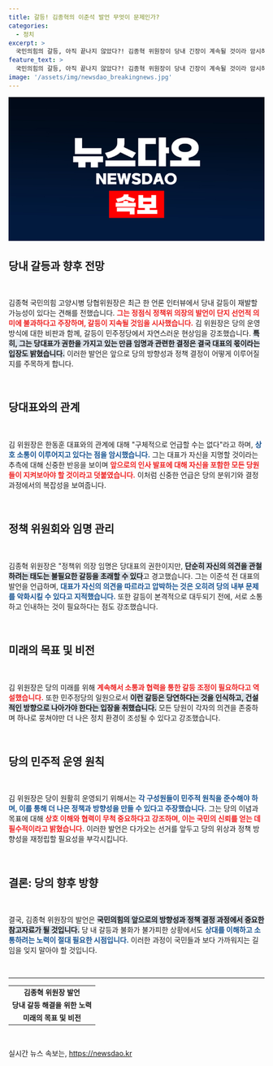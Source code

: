 ```yaml
---
title: 갈등! 김종혁의 이준석 발언 무엇이 문제인가?
categories:
  - 정치
excerpt: >
  국민의힘의 갈등, 아직 끝나지 않았다?! 김종혁 위원장이 당내 긴장이 계속될 것이라 암시하며 한동훈 대표의 향후 지명설에 대해 신중한 반응을 보였다. 당의 향후 행보에 대한 귀추가 주목된다!
feature_text: >
  국민의힘의 갈등, 아직 끝나지 않았다?! 김종혁 위원장이 당내 긴장이 계속될 것이라 암시하며 한동훈 대표의 향후 지명설에 대해 신중한 반응을 보였다. 당의 향후 행보에 대한 귀추가 주목된다!
image: '/assets/img/newsdao_breakingnews.jpg'
---
```


<p><img src="/assets/img/newsdao_breakingnews.jpg" alt="flaretime 속보" /></p>

<h2 data-ke-size="size26">당내 갈등과 향후 전망</h2>

<p data-ke-size="size16">&nbsp;</p>

<p>김종혁 국민의힘 고양시병 당협위원장은 최근 한 언론 인터뷰에서 당내 갈등이 재발할 가능성이 있다는 견해를 전했습니다. <b><span style="color: #ee2323;">그는 정점식 정책위 의장의 발언이 단지 선언적 의미에 불과하다고 주장하며, 갈등이 지속될 것임을 시사했습니다.</span></b> 김 위원장은 당의 운영 방식에 대한 비판과 함께, 갈등이 민주정당에서 자연스러운 현상임을 강조했습니다. <b><span style="background-color: #21538527;">특히, 그는 당대표가 권한을 가지고 있는 만큼 임명과 관련한 결정은 결국 대표의 몫이라는 입장도 밝혔습니다.</span></b> 이러한 발언은 앞으로 당의 방향성과 정책 결정이 어떻게 이루어질지를 주목하게 합니다. </p>

<p data-ke-size="size16">&nbsp;</p>

<h2 data-ke-size="size26">당대표와의 관계</h2>

<p data-ke-size="size16">&nbsp;</p>

<p>김 위원장은 한동훈 대표와의 관계에 대해 "구체적으로 언급할 수는 없다"라고 하며, <b><span style="color: #1a5490;">상호 소통이 이루어지고 있다는 점을 암시했습니다.</span></b> 그는 대표가 자신을 지명할 것이라는 추측에 대해 신중한 반응을 보이며 <b><span style="color: #ee2323;">앞으로의 인사 발표에 대해 자신을 포함한 모든 당원들이 지켜보아야 할 것이라고 덧붙였습니다.</span></b> 이처럼 신중한 언급은 당의 분위기와 결정 과정에서의 복잡성을 보여줍니다. </p>

<p data-ke-size="size16">&nbsp;</p>

<h2 data-ke-size="size26">정책 위원회와 임명 관리</h2>

<p data-ke-size="size16">&nbsp;</p>

<p>김종혁 위원장은 "정책위 의장 임명은 당대표의 권한이지만, <b><span style="background-color: #21538527;">단순히 자신의 의견을 관철하려는 태도는 불필요한 갈등을 초래할 수 있다</span></b>고 경고했습니다. 그는 이준석 전 대표의 발언을 언급하며, <b><span style="color: #1a5490;">대표가 자신의 의견을 따르라고 압박하는 것은 오히려 당의 내부 문제를 악화시킬 수 있다고 지적했습니다.</span></b> 또한 갈등이 본격적으로 대두되기 전에, 서로 소통하고 인내하는 것이 필요하다는 점도 강조했습니다. </p>

<p data-ke-size="size16">&nbsp;</p>

<h2 data-ke-size="size26">미래의 목표 및 비전</h2>

<p data-ke-size="size16">&nbsp;</p>

<p>김 위원장은 당의 미래를 위해 <b><span style="color: #ee2323;">계속해서 소통과 협력을 통한 갈등 조정이 필요하다고 역설했습니다.</span></b> 또한 민주정당의 일원으로서 <b><span style="background-color: #21538527;">이런 갈등은 당연하다는 것을 인식하고, 건설적인 방향으로 나아가야 한다는 입장을 취했습니다.</span></b> 모든 당원이 각자의 의견을 존중하며 하나로 뭉쳐야만 더 나은 정치 환경이 조성될 수 있다고 강조했습니다. </p>

<p data-ke-size="size16">&nbsp;</p>

<h2 data-ke-size="size26">당의 민주적 운영 원칙</h2>

<p data-ke-size="size16">&nbsp;</p>

<p>김 위원장은 당이 원활히 운영되기 위해서는 <b><span style="color: #1a5490;">각 구성원들이 민주적 원칙을 준수해야 하며, 이를 통해 더 나은 정책과 방향성을 만들 수 있다고 주장했습니다.</span></b> 그는 당의 이념과 목표에 대해 <b><span style="color: #ee2323;">상호 이해와 협력이 무척 중요하다고 강조하며, 이는 국민의 신뢰를 얻는 데 필수적이라고 밝혔습니다.</span></b> 이러한 발언은 다가오는 선거를 앞두고 당의 위상과 정책 방향성을 재정립할 필요성을 부각시킵니다. </p>

<p data-ke-size="size16">&nbsp;</p>

<h2 data-ke-size="size26">결론: 당의 향후 방향</h2>

<p data-ke-size="size16">&nbsp;</p>

<p>결국, 김종혁 위원장의 발언은 <b><span style="background-color: #21538527;">국민의힘의 앞으로의 방향성과 정책 결정 과정에서 중요한 참고자료가 될 것입니다.</span></b> 당 내 갈등과 불화가 불가피한 상황에서도 <b><span style="color: #1a5490;">상대를 이해하고 소통하려는 노력이 절대 필요한 시점입니다.</span></b> 이러한 과정이 국민들과 보다 가까워지는 길임을 잊지 말아야 할 것입니다. </p>

<p data-ke-size="size16">&nbsp;</p>

<hr>

<table style="width: 100%;">
<tr>
<td style="text-align: center; height: 17px;"><b>김종혁 위원장 발언</b></td>
</tr>
<tr>
<td style="text-align: center; height: 17px;"><b>당내 갈등 해결을 위한 노력</b></td>
</tr>
<tr>
<td style="text-align: center; height: 17px;"><b>미래의 목표 및 비전</b></td>
</tr>
</table>

<p data-ke-size="size16">&nbsp;</p>
실시간 뉴스 속보는, <a href="https://newsdao.kr" rel="dofollow">https://newsdao.kr</a>


